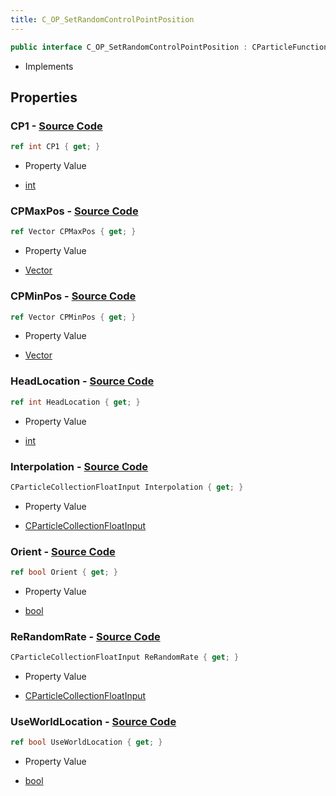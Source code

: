 ```yaml
---
title: C_OP_SetRandomControlPointPosition
---
```


```csharp
public interface C_OP_SetRandomControlPointPosition : CParticleFunctionPreEmission, CParticleFunctionOperator, CParticleFunction, ISchemaClass<CParticleFunction>, ISchemaClass<CParticleFunctionOperator>, ISchemaClass<CParticleFunctionPreEmission>, ISchemaClass<C_OP_SetRandomControlPointPosition>, ISchemaField, ISchemaClass, INativeHandle
```

- Implements

## Properties

### **CP1** - [Source Code](https://github.com/swiftly-solution/swiftlys2/blob/main/managed/src/SwiftlyS2.Generated/Schemas/Interfaces/C_OP_SetRandomControlPointPosition.cs#L20)

```csharp
ref int CP1 { get; }
```

- Property Value

- [int](https://learn.microsoft.com/dotnet/api/system.int32)

### **CPMaxPos** - [Source Code](https://github.com/swiftly-solution/swiftlys2/blob/main/managed/src/SwiftlyS2.Generated/Schemas/Interfaces/C_OP_SetRandomControlPointPosition.cs#L28)

```csharp
ref Vector CPMaxPos { get; }
```

- Property Value

- [Vector](/docs/api/shared/natives/vector)

### **CPMinPos** - [Source Code](https://github.com/swiftly-solution/swiftlys2/blob/main/managed/src/SwiftlyS2.Generated/Schemas/Interfaces/C_OP_SetRandomControlPointPosition.cs#L26)

```csharp
ref Vector CPMinPos { get; }
```

- Property Value

- [Vector](/docs/api/shared/natives/vector)

### **HeadLocation** - [Source Code](https://github.com/swiftly-solution/swiftlys2/blob/main/managed/src/SwiftlyS2.Generated/Schemas/Interfaces/C_OP_SetRandomControlPointPosition.cs#L22)

```csharp
ref int HeadLocation { get; }
```

- Property Value

- [int](https://learn.microsoft.com/dotnet/api/system.int32)

### **Interpolation** - [Source Code](https://github.com/swiftly-solution/swiftlys2/blob/main/managed/src/SwiftlyS2.Generated/Schemas/Interfaces/C_OP_SetRandomControlPointPosition.cs#L30)

```csharp
CParticleCollectionFloatInput Interpolation { get; }
```

- Property Value

- [CParticleCollectionFloatInput](/docs/api/shared/schemadefinitions/cparticlecollectionfloatinput)

### **Orient** - [Source Code](https://github.com/swiftly-solution/swiftlys2/blob/main/managed/src/SwiftlyS2.Generated/Schemas/Interfaces/C_OP_SetRandomControlPointPosition.cs#L18)

```csharp
ref bool Orient { get; }
```

- Property Value

- [bool](https://learn.microsoft.com/dotnet/api/system.boolean)

### **ReRandomRate** - [Source Code](https://github.com/swiftly-solution/swiftlys2/blob/main/managed/src/SwiftlyS2.Generated/Schemas/Interfaces/C_OP_SetRandomControlPointPosition.cs#L24)

```csharp
CParticleCollectionFloatInput ReRandomRate { get; }
```

- Property Value

- [CParticleCollectionFloatInput](/docs/api/shared/schemadefinitions/cparticlecollectionfloatinput)

### **UseWorldLocation** - [Source Code](https://github.com/swiftly-solution/swiftlys2/blob/main/managed/src/SwiftlyS2.Generated/Schemas/Interfaces/C_OP_SetRandomControlPointPosition.cs#L16)

```csharp
ref bool UseWorldLocation { get; }
```

- Property Value

- [bool](https://learn.microsoft.com/dotnet/api/system.boolean)

